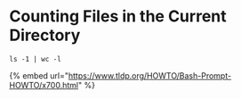 # Counting Files in the Current Directory



```text
ls -1 | wc -l
```

{% embed url="https://www.tldp.org/HOWTO/Bash-Prompt-HOWTO/x700.html" %}



